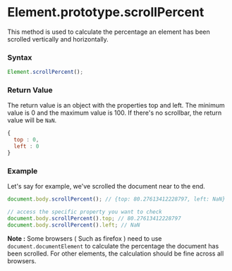 # Element.prototype.scrollPercent

This method is used to calculate the percentage an element has been scrolled vertically and horizontally.

### Syntax

```javascript
Element.scrollPercent();
```

### Return Value

The return value is an object with the properties top and left. The minimum value is 0 and the maximum value is 100. If there's no scrollbar, the return value will be ``NaN``.

```javascript
{
  top : 0,
  left : 0
}
```

### Example

Let's say for example, we've scrolled the document near to the end.

```javascript
document.body.scrollPercent(); // {top: 80.27613412228797, left: NaN}

// access the specific property you want to check
document.body.scrollPercent().top; // 80.27613412228797
document.body.scrollPercent().left; // NaN
```

**Note :** Some browsers ( Such as firefox ) need to use ``document.documentElement`` to calculate the percentage the document has been scrolled. For other elements, the calculation should be fine across all browsers.
